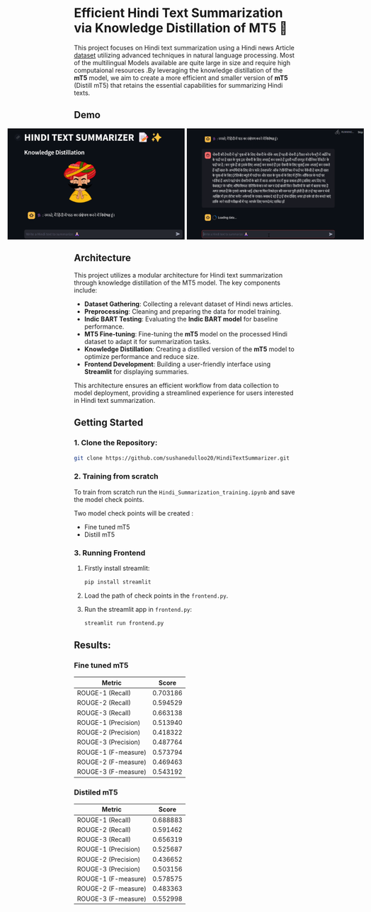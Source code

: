 # Efficient Hindi Text Summarization via Knowledge Distillation of MT5 📝

This project focuses on Hindi text summarization using a Hindi news Article [dataset](https://ilsum.github.io/ilsum/2024/index.html) utilizing advanced techniques in natural language processing. Most of the multilingual Models available are quite large in size and require high computaional resources .By leveraging the knowledge distillation of the **mT5** model, we aim to create a more efficient and smaller version of **mT5** (Distill mT5) that retains the essential capabilities for summarizing Hindi texts.

## Demo
<div style="display: flex; justify-content: center;">
    <img src="/demo.png" width="400" style="margin-right: 5px;" />
    <img src="/demo2.png" width="400" />
</div>

## Architecture

This project utilizes a modular architecture for Hindi text summarization through knowledge distillation of the MT5 model. The key components include:

- **Dataset Gathering**: Collecting a relevant dataset of Hindi news articles.
- **Preprocessing**: Cleaning and preparing the data for model training.
- **Indic BART Testing**: Evaluating the **Indic BART model** for baseline performance.
- **MT5 Fine-tuning**: Fine-tuning the **mT5** model on the processed Hindi dataset to adapt it for summarization tasks.
- **Knowledge Distillation**: Creating a distilled version of the **mT5** model to optimize performance and reduce size.
- **Frontend Development**: Building a user-friendly interface using **Streamlit** for displaying summaries.

This architecture ensures an efficient workflow from data collection to model deployment, providing a streamlined experience for users interested in Hindi text summarization.

## Getting Started
### 1. Clone the Repository:
   ```bash
   git clone https://github.com/sushanedulloo20/HindiTextSummarizer.git
   ```


### 2. Training from scratch 
To train from scratch run the `Hindi_Summarization_training.ipynb`
and save the model check points.

Two model check points will be created :

- Fine tuned mT5
- Distill mT5


### 3. Running Frontend

1. Firstly install streamlit: 
   ```bash
   pip install streamlit
   ```
2. Load the path of check points in the `frontend.py`.

3. Run the streamlit app in `frontend.py`:
   ```bash
   streamlit run frontend.py

## Results:
### Fine tuned mT5

| Metric | Score |
|----------|----------|
| ROUGE-1 (Recall) | 0.703186 |
| ROUGE-2 (Recall) | 0.594529 |
| ROUGE-3 (Recall) | 0.663138|
| ROUGE-1 (Precision) | 0.513940|
| ROUGE-2 (Precision) | 0.418322 |
| ROUGE-3 (Precision) | 0.487764|
| ROUGE-1 (F-measure) | 0.573794 |
| ROUGE-2 (F-measure) | 0.469463 |
| ROUGE-3 (F-measure) | 0.543192 |

### Distiled mT5

| Metric | Score |
|----------|----------|
| ROUGE-1 (Recall) | 0.688883 |
| ROUGE-2 (Recall) | 0.591462 |
| ROUGE-3 (Recall) | 0.656319|
| ROUGE-1 (Precision) | 0.525687|
| ROUGE-2 (Precision) | 0.436652|
| ROUGE-3 (Precision) | 0.503156|
| ROUGE-1 (F-measure) | 0.578575|
| ROUGE-2 (F-measure) | 0.483363|
| ROUGE-3 (F-measure) | 0.552998|









